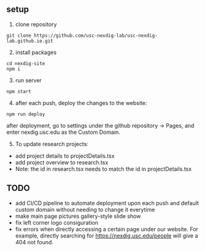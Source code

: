 ## setup

1. clone repository

```shell
git clone https://github.com/usc-nexdig-lab/usc-nexdig-lab.github.io.git
```

2. install packages

```shell
cd nexdig-site
npm i
```

3. run server

```shell
npm start
```

4. after each push, deploy the changes to the website:
```shell
npm run deploy
```
after deployment, go to settings under the github repository -> Pages, and enter nexdig.usc.edu as the Custom Domain.

5. To update research projects:
- add project details to projectDetails.tsx
- add project overview to research.tsx
- Note: the id in research.tsx needs to match the id in projectDetails.tsx

## TODO
- add CI/CD pipeline to automate deployment upon each push and default custom domain without needing to change it everytime
- make main page pictures gallery-style slide show
- fix left corner logo consiguration
- fix errors when directly accessing a certain page under our website. For example, directly searching for https://nexdig.usc.edu/people will give a 404 not found.



